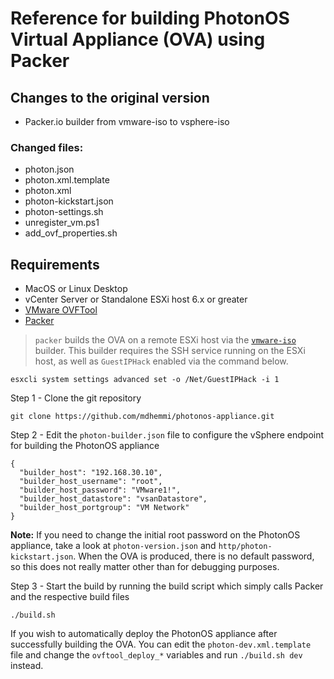 # Reference for building PhotonOS Virtual Appliance (OVA) using Packer

## Changes to the original version

* Packer.io builder from vmware-iso to vsphere-iso

### Changed files:

* photon.json
* photon.xml.template
* photon.xml
* photon-kickstart.json
* photon-settings.sh
* unregister_vm.ps1
* add_ovf_properties.sh

## Requirements

* MacOS or Linux Desktop
* vCenter Server or Standalone ESXi host 6.x or greater
* [VMware OVFTool](https://www.vmware.com/support/developer/ovf/)
* [Packer](https://www.packer.io/intro/getting-started/install.html)


> `packer` builds the OVA on a remote ESXi host via the [`vmware-iso`](https://www.packer.io/docs/builders/vmware-iso.html) builder. This builder requires the SSH service running on the ESXi host, as well as `GuestIPHack` enabled via the command below.
```
esxcli system settings advanced set -o /Net/GuestIPHack -i 1
```

Step 1 - Clone the git repository

```
git clone https://github.com/mdhemmi/photonos-appliance.git
```

Step 2 - Edit the `photon-builder.json` file to configure the vSphere endpoint for building the PhotonOS appliance

```
{
  "builder_host": "192.168.30.10",
  "builder_host_username": "root",
  "builder_host_password": "VMware1!",
  "builder_host_datastore": "vsanDatastore",
  "builder_host_portgroup": "VM Network"
}
```

**Note:** If you need to change the initial root password on the PhotonOS appliance, take a look at `photon-version.json` and `http/photon-kickstart.json`. When the OVA is produced, there is no default password, so this does not really matter other than for debugging purposes.

Step 3 - Start the build by running the build script which simply calls Packer and the respective build files

```
./build.sh
````

If you wish to automatically deploy the PhotonOS appliance after successfully building the OVA. You can edit the `photon-dev.xml.template` file and change the `ovftool_deploy_*` variables and run `./build.sh dev` instead.
